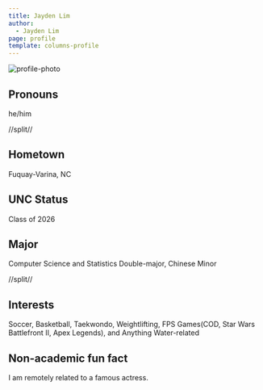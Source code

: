 ```yaml
---
title: Jayden Lim
author:
  - Jayden Lim
page: profile
template: columns-profile
---
```


![profile-photo](../../../static/profile-photos/jaylim.PNG)

## Pronouns

he/him

//split//

## Hometown

Fuquay-Varina, NC

## UNC Status

Class of 2026

## Major

Computer Science and Statistics Double-major, Chinese Minor

//split//

## Interests

Soccer, Basketball, Taekwondo, Weightlifting, FPS Games(COD, Star Wars Battlefront II, Apex Legends), and Anything Water-related

## Non-academic fun fact

I am remotely related to a famous actress.
